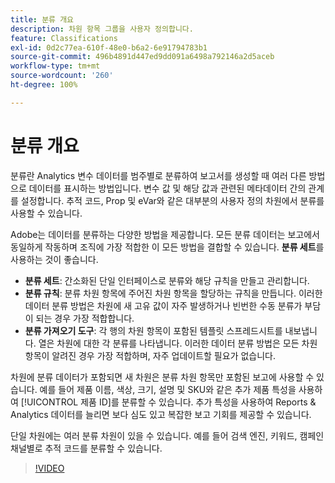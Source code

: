 ```yaml
---
title: 분류 개요
description: 차원 항목 그룹을 사용자 정의합니다.
feature: Classifications
exl-id: 0d2c77ea-610f-48e0-b6a2-6e91794783b1
source-git-commit: 496b4891d447ed9dd091a6498a792146a2d5aceb
workflow-type: tm+mt
source-wordcount: '260'
ht-degree: 100%

---
```


# 분류 개요

분류란 Analytics 변수 데이터를 범주별로 분류하여 보고서를 생성할 때 여러 다른 방법으로 데이터를 표시하는 방법입니다. 변수 값 및 해당 값과 관련된 메타데이터 간의 관계를 설정합니다. 추적 코드, Prop 및 eVar와 같은 대부분의 사용자 정의 차원에서 분류를 사용할 수 있습니다.

Adobe는 데이터를 분류하는 다양한 방법을 제공합니다. 모든 분류 데이터는 보고에서 동일하게 작동하며 조직에 가장 적합한 이 모든 방법을 결합할 수 있습니다. **분류 세트**&#x200B;를 사용하는 것이 좋습니다.

* **분류 세트**: 간소화된 단일 인터페이스로 분류와 해당 규칙을 만들고 관리합니다.
* **분류 규칙**: 분류 차원 항목에 주어진 차원 항목을 할당하는 규칙을 만듭니다. 이러한 데이터 분류 방법은 차원에 새 고유 값이 자주 발생하거나 빈번한 수동 분류가 부담이 되는 경우 가장 적합합니다.
* **분류 가져오기 도구**: 각 행의 차원 항목이 포함된 템플릿 스프레드시트를 내보냅니다. 열은 차원에 대한 각 분류를 나타냅니다. 이러한 데이터 분류 방법은 모든 차원 항목이 알려진 경우 가장 적합하며, 자주 업데이트할 필요가 없습니다.

차원에 분류 데이터가 포함되면 새 차원은 분류 차원 항목만 포함된 보고에 사용할 수 있습니다. 예를 들어 제품 이름, 색상, 크기, 설명 및 SKU와 같은 추가 제품 특성을 사용하여 [!UICONTROL 제품 ID]를 분류할 수 있습니다. 추가 특성을 사용하여 Reports &amp; Analytics 데이터를 늘리면 보다 심도 있고 복잡한 보고 기회를 제공할 수 있습니다.

단일 차원에는 여러 분류 차원이 있을 수 있습니다. 예를 들어 검색 엔진, 키워드, 캠페인 채널별로 추적 코드를 분류할 수 있습니다.

>[!VIDEO](https://video.tv.adobe.com/v/16853/?quality=12)
